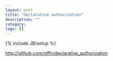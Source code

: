 ```yaml
---
layout: post
title: "declarative authorization"
description: ""
category: 
tags: []
---
```

{% include JB/setup %}

<http://github.com/stffn/declarative_authorization>
